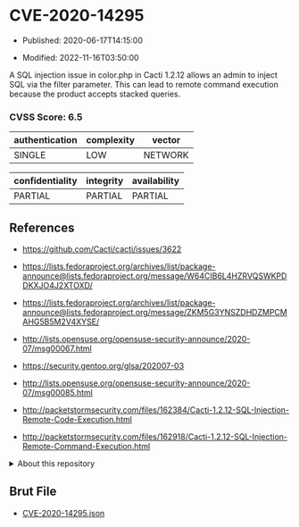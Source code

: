 # CVE-2020-14295

- Published: 2020-06-17T14:15:00

- Modified: 2022-11-16T03:50:00

A SQL injection issue in color.php in Cacti 1.2.12 allows an admin to inject SQL via the filter parameter. This can lead to remote command execution because the product accepts stacked queries.

### CVSS Score: **6.5**

| authentication | complexity | vector |
| --- | --- | --- |
| SINGLE | LOW | NETWORK |

| confidentiality | integrity | availability |
| --- | --- | --- |
| PARTIAL | PARTIAL | PARTIAL |

## References

* https://github.com/Cacti/cacti/issues/3622

* https://lists.fedoraproject.org/archives/list/package-announce@lists.fedoraproject.org/message/W64CIB6L4HZRVQSWKPDDKXJO4J2XTOXD/

* https://lists.fedoraproject.org/archives/list/package-announce@lists.fedoraproject.org/message/ZKM5G3YNSZDHDZMPCMAHG5B5M2V4XYSE/

* http://lists.opensuse.org/opensuse-security-announce/2020-07/msg00067.html

* https://security.gentoo.org/glsa/202007-03

* http://lists.opensuse.org/opensuse-security-announce/2020-07/msg00085.html

* http://packetstormsecurity.com/files/162384/Cacti-1.2.12-SQL-Injection-Remote-Code-Execution.html

* http://packetstormsecurity.com/files/162918/Cacti-1.2.12-SQL-Injection-Remote-Command-Execution.html

<details>
<summary>About this repository</summary> 

  This repository is part of the project [Live Hack CVE](https://github.com/Live-Hack-CVE). Main website can be found [www.live-hack.org](https://www.live-hack.org) 
  
  Made by [Sn0wAlice](https://github.com/Sn0wAlice) for the people that care about security and need to have a feed of the latest CVEs. Hope you enjoy it, don't forget to star the repo and follow me on [Twitter](https://twitter.com/Sn0wAlice) and [Github](https://github.com/Sn0wAlice). And that is my [personnal website](https://www.alice-snow.me/)

  - [Home Page](https://github.com/Live-Hack-CVE)
  - [Framework](https://github.com/Live-Hack-CVE/cve-framework)
  - [CVE database](https://github.com/Live-Hack-CVE/full_database)
  - [Changelog](https://github.com/Live-Hack-CVE/Changelog)
</details>

## Brut File

* [CVE-2020-14295.json](https://raw.githubusercontent.com/Live-Hack-CVE/full_database/main/cves/2020/CVE-2020-14295.json)

